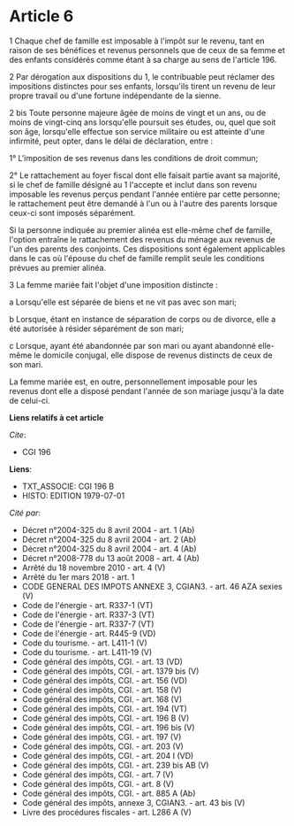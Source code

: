 # Article 6

1  Chaque chef de famille est imposable à l'impôt sur le revenu, tant en raison de ses bénéfices et revenus personnels que de
ceux de sa femme et des enfants considérés comme étant à sa charge au sens de l'article 196.

2  Par dérogation aux dispositions du 1, le contribuable peut réclamer des impositions distinctes pour ses enfants,
lorsqu'ils tirent un revenu de leur propre travail ou d'une fortune indépendante de la sienne.

2 bis  Toute personne majeure âgée de moins de vingt et un ans, ou de moins de vingt-cinq ans lorsqu'elle poursuit ses
études, ou, quel que soit son âge, lorsqu'elle effectue son service militaire ou est atteinte d'une infirmité, peut opter,
dans le délai de déclaration, entre :

1° L'imposition de ses revenus dans les conditions de droit commun;

2° Le rattachement au foyer fiscal dont elle faisait partie avant sa majorité, si le chef de famille désigné au 1 l'accepte
et inclut dans son revenu imposable les revenus perçus pendant l'année entière par cette personne; le rattachement peut être
demandé à l'un ou à l'autre des parents lorsque ceux-ci sont imposés séparément.

Si la personne indiquée au premier alinéa est elle-même chef de famille, l'option entraîne le rattachement des revenus du
ménage aux revenus de l'un des parents des conjoints. Ces dispositions sont également applicables dans le cas où l'épouse du
chef de famille remplit seule les conditions prévues au premier alinéa.

3  La femme mariée fait l'objet d'une imposition distincte :

a  Lorsqu'elle est séparée de biens et ne vit pas avec son mari;

b  Lorsque, étant en instance de séparation de corps ou de divorce, elle a été autorisée à résider séparément de son mari;

c  Lorsque, ayant été abandonnée par son mari ou ayant abandonné elle-même le domicile conjugal, elle dispose de revenus
distincts de ceux de son mari.

La femme mariée est, en outre, personnellement imposable pour les revenus dont elle a disposé pendant l'année de son mariage
jusqu'à la date de celui-ci.

**Liens relatifs à cet article**

_Cite_:

  - CGI 196

**Liens**:

  - TXT_ASSOCIE: CGI 196 B
  - HISTO: EDITION 1979-07-01

_Cité par_:

  - Décret n°2004-325 du 8 avril 2004 - art. 1 (Ab)
  - Décret n°2004-325 du 8 avril 2004 - art. 2 (Ab)
  - Décret n°2004-325 du 8 avril 2004 - art. 4 (Ab)
  - Décret n°2008-778 du 13 août 2008 - art. 4 (Ab)
  - Arrêté du 18 novembre 2010 - art. 4 (V)
  - Arrêté du 1er mars 2018 - art. 1
  - CODE GENERAL DES IMPOTS ANNEXE 3, CGIAN3. - art. 46 AZA sexies (V)
  - Code de l'énergie - art. R337-1 (VT)
  - Code de l'énergie - art. R337-3 (VT)
  - Code de l'énergie - art. R337-7 (VT)
  - Code de l'énergie - art. R445-9 (VD)
  - Code du tourisme. - art. L411-1 (V)
  - Code du tourisme. - art. L411-19 (V)
  - Code général des impôts, CGI. - art. 13 (VD)
  - Code général des impôts, CGI. - art. 1379 bis (V)
  - Code général des impôts, CGI. - art. 156 (VD)
  - Code général des impôts, CGI. - art. 158 (V)
  - Code général des impôts, CGI. - art. 168 (V)
  - Code général des impôts, CGI. - art. 194 (VT)
  - Code général des impôts, CGI. - art. 196 B (V)
  - Code général des impôts, CGI. - art. 196 bis (V)
  - Code général des impôts, CGI. - art. 197 (V)
  - Code général des impôts, CGI. - art. 203 (V)
  - Code général des impôts, CGI. - art. 204 I (VD)
  - Code général des impôts, CGI. - art. 239 bis AB (V)
  - Code général des impôts, CGI. - art. 7 (V)
  - Code général des impôts, CGI. - art. 8 (V)
  - Code général des impôts, CGI. - art. 885 A (Ab)
  - Code général des impôts, annexe 3, CGIAN3. - art. 43 bis (V)
  - Livre des procédures fiscales - art. L286 A (V)

